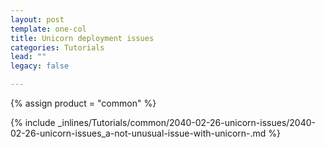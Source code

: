 ```yaml
---
layout: post
template: one-col
title: Unicorn deployment issues
categories: Tutorials
lead: ""
legacy: false

---
```

{% assign product = "common" %}

{% include _inlines/Tutorials/common/2040-02-26-unicorn-issues/2040-02-26-unicorn-issues_a-not-unusual-issue-with-unicorn-.md %}

